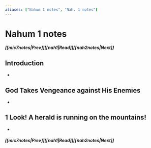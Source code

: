 ```yaml
---
aliases: ["Nahum 1 notes", "Nah. 1 notes"]
---
```

# Nahum 1 notes
##### <span class=arrow-left></span>[[mic7notes|Prev]]<span class=navigation-separator></span>[[nah1|Read]]<span class=navigation-separator></span>[[nah2notes|Next]]<span class=arrow-right></span>
## Introduction
- 
## God Takes Vengeance against His Enemies
- 
## 1 Look! A herald is running on the mountains!
- 
##### <span class=arrow-left></span>[[mic7notes|Prev]]<span class=navigation-separator></span>[[nah1|Read]]<span class=navigation-separator></span>[[nah2notes|Next]]<span class=arrow-right></span>